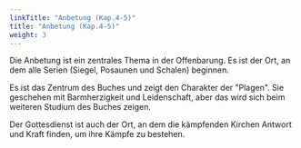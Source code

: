 ```yaml
---
linkTitle: "Anbetung (Kap.4-5)"
title: "Anbetung (Kap.4-5)"
weight: 3
---
```


Die Anbetung ist ein zentrales Thema in der Offenbarung. Es ist der Ort, an dem alle Serien (Siegel, Posaunen und Schalen) beginnen.

Es ist das Zentrum des Buches und zeigt den Charakter der "Plagen". Sie geschehen mit Barmherzigkeit und Leidenschaft, aber das wird sich beim weiteren Studium des Buches zeigen.

Der Gottesdienst ist auch der Ort, an dem die kämpfenden Kirchen Antwort und Kraft finden, um ihre Kämpfe zu bestehen.